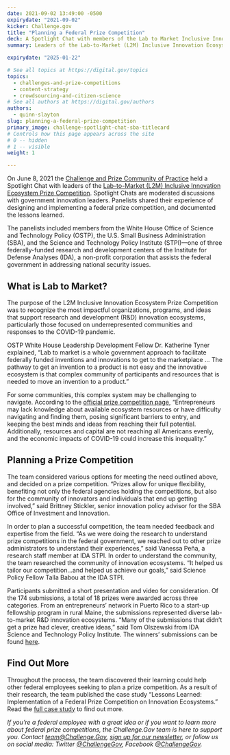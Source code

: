 ```yaml
---
date: 2021-09-02 13:49:00 -0500
expirydate: "2021-09-02"
kicker: Challenge.gov
title: "Planning a Federal Prize Competition"
deck: A Spotlight Chat with members of the Lab to Market Inclusive Innovation Ecosystem Prize Competition.
summary: Leaders of the Lab-to-Market (L2M) Inclusive Innovation Ecosystem Prize Competition share their experience running a federal prize competition.

expirydate: "2025-01-22"

# See all topics at https://digital.gov/topics
topics:
  - challenges-and-prize-competitions
  - content-strategy
  - crowdsourcing-and-citizen-science
# See all authors at https://digital.gov/authors
authors:
  - quinn-slayton
slug: planning-a-federal-prize-competition
primary_image: challenge-spotlight-chat-sba-titlecard
# Controls how this page appears across the site
# 0 -- hidden
# 1 -- visible
weight: 1

---
```


On June 8, 2021 the [Challenge and Prize Community of Practice](https://digital.gov/communities/challenges-prizes/) held a Spotlight Chat with leaders of the [Lab-to-Market (L2M) Inclusive Innovation Ecosystem Prize Competition](https://www.challenge.gov/challenge/l2m-prize-competition/). Spotlight Chats are moderated discussions with government innovation leaders. Panelists shared their experience of designing and implementing a federal prize competition, and documented the lessons learned.

The panelists included members from the White House Office of Science and Technology Policy (OSTP), the U.S. Small Business Administration (SBA), and the Science and Technology Policy Institute (STPI)—one of three federally-funded research and development centers of the Institute for Defense Analyses (IDA), a non-profit corporation that assists the federal government in addressing national security issues.

## What is Lab to Market?

The purpose of the L2M Inclusive Innovation Ecosystem Prize Competition was to recognize the most impactful organizations, programs, and ideas that support research and development (R&D) innovation ecosystems, particularly those focused on underrepresented communities and responses to the COVID-19 pandemic.

OSTP White House Leadership Development Fellow Dr. Katherine Tyner explained, “Lab to market is a whole government approach to facilitate federally funded inventions and innovations to get to the marketplace … The pathway to get an invention to a product is not easy and the innovative ecosystem is that complex community of participants and resources that is needed to move an invention to a product.”

For some communities, this complex system may be challenging to navigate. According to the [official prize competition page](https://www.challenge.gov/challenge/l2m-prize-competition/), “Entrepreneurs may lack knowledge about available ecosystem resources or have difficulty navigating and finding them, posing significant barriers to entry, and keeping the best minds and ideas from reaching their full potential. Additionally, resources and capital are not reaching all Americans evenly, and the economic impacts of COVID-19 could increase this inequality.”

## Planning a Prize Competition

The team considered various options for meeting the need outlined above, and decided on a prize competition. “Prizes allow for unique flexibility, benefiting not only the federal agencies holding the competitions, but also for the community of innovators and individuals that end up getting involved,” said Brittney Stickler, senior innovation policy advisor for the SBA Office of Investment and Innovation.

In order to plan a successful competition, the team needed feedback and expertise from the field. “As we were doing the research to understand prize competitions in the federal government, we reached out to other prize administrators to understand their experiences,” said Vanessa Peña, a research staff member at IDA STPI. In order to understand the community, the team researched the community of innovation ecosystems. “It helped us tailor our competition...and helped us achieve our goals,” said Science Policy Fellow Talla Babou at the IDA STPI.

Participants submitted a short presentation and video for consideration. Of the 174 submissions, a total of 18 prizes were awarded across three categories. From an entrepreneurs’ network in Puerto Rico to a start-up fellowship program in rural Maine, the submissions represented diverse lab-to-market R&D innovation ecosystems. “Many of the submissions that didn’t get a prize had clever, creative ideas,” said Tom Olszewski from IDA Science and Technology Policy Institute. The winners’ submissions can be found [here](https://www.sbir.gov/l2m).

## Find Out More

Throughout the process, the team discovered their learning could help other federal employees seeking to plan a prize competition. As a result of their research, the team published the case study “Lessons Learned: Implementation of a Federal Prize Competition on Innovation Ecosystems.” Read the [full case study](https://idalink.org/d-22680) to find out more.

*If you’re a federal employee with a great idea or if you want to learn more about federal prize competitions, the Challenge.Gov team is here to support you. Contact [team@Challenge.Gov](mailto:team@Challenge.Gov), [sign up for our newsletter](https://public.govdelivery.com/accounts/USGSATTS/subscriber/topics?qsp=USGSATTS_6), or follow us on social media: Twitter [@ChallengeGov](https://twitter.com/challengegov), Facebook [@ChallengeGov](https://www.facebook.com/ChallengeGov/).*
